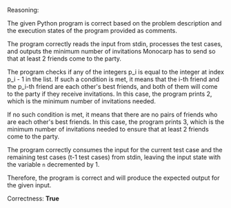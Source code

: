 Reasoning:

The given Python program is correct based on the problem description and the execution states of the program provided as comments.

The program correctly reads the input from stdin, processes the test cases, and outputs the minimum number of invitations Monocarp has to send so that at least 2 friends come to the party.

The program checks if any of the integers p_i is equal to the integer at index p_i - 1 in the list. If such a condition is met, it means that the i-th friend and the p_i-th friend are each other's best friends, and both of them will come to the party if they receive invitations. In this case, the program prints 2, which is the minimum number of invitations needed.

If no such condition is met, it means that there are no pairs of friends who are each other's best friends. In this case, the program prints 3, which is the minimum number of invitations needed to ensure that at least 2 friends come to the party.

The program correctly consumes the input for the current test case and the remaining test cases (t-1 test cases) from stdin, leaving the input state with the variable `n` decremented by 1.

Therefore, the program is correct and will produce the expected output for the given input.

Correctness: **True**